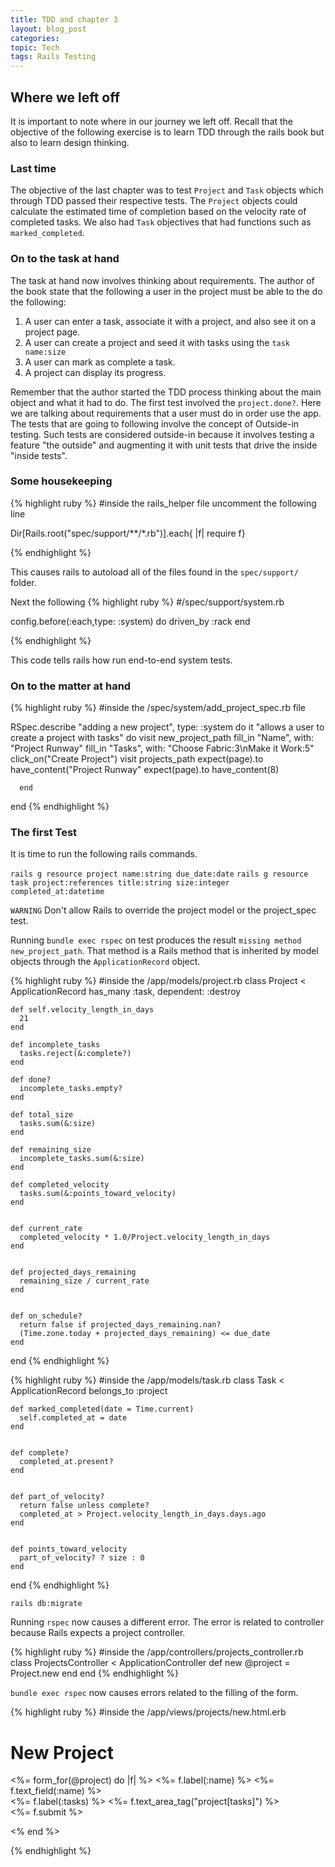 ```yaml
---
title: TDD and chapter 3
layout: blog_post
categories:
topic: Tech
tags: Rails Testing
---
```


## Where we left off

It is important to note where in our journey we left off. Recall that the objective of the following exercise is to learn TDD through the rails book but also to learn design thinking.

### Last time

The objective of the last chapter was to test `Project` and `Task` objects which through TDD passed their respective tests. The `Project` objects could calculate the estimated time of completion based on the velocity rate of completed tasks. We also had `Task` objectives that had functions such as `marked_completed`.


### On to the task at hand

The task at hand now involves thinking about requirements. The author of the book state that the following a user in the project must be able to the do the following:

1. A user can enter a task, associate it with a project, and also see it on a project page.
2. A user can create a project and seed it with tasks using the `task name:size`
3. A user can mark as complete a task.
4. A project can display its progress.


Remember that the author started the TDD process thinking about the main object and what it had to do. The first test involved the `project.done?`. Here we are talking about requirements that a user must do in order use the app. The tests that are going to following involve the concept of Outside-in testing. Such tests are considered outside-in because it involves testing a feature "the outside" and augmenting it with unit tests that drive the inside "inside tests".

### Some housekeeping


{% highlight ruby %}
  #inside the rails_helper file uncomment the following line

  Dir[Rails.root("spec/support/\*\*/\*.rb")].each{ |f| require f}

{% endhighlight %}

This causes rails to autoload all of the files found in the `spec/support/` folder.

Next the following
{% highlight ruby %}
  #/spec/support/system.rb

  config.before(:each,type: :system) do
    driven_by :rack
  end

{% endhighlight %}

This code tells rails how run end-to-end system tests.


### On to the matter at hand

{% highlight ruby %}
  #inside the /spec/system/add_project_spec.rb file

  RSpec.describe "adding a new project", type: :system do
      it "allows a user to create a project with tasks" do
        visit new_project_path
        fill_in "Name", with: "Project Runway"
        fill_in "Tasks", with: "Choose Fabric:3\nMake it Work:5"
        click_on("Create Project")
        visit projects_path
        expect(page).to have_content("Project Runway"
        expect(page).to have_content(8)


      end

  end
{% endhighlight %}


### The first Test

It is time to run the following rails commands.

`rails g resource project name:string due_date:date`
`rails g resource task project:references title:string size:integer completed_at:datetime`

`WARNING` Don't allow Rails to override the project model or the project_spec test.

Running `bundle exec rspec` on test produces the result `missing method new_project_path`. That method is a Rails method that is inherited by model objects through the `ApplicationRecord` object.

{% highlight ruby %}
  #inside the /app/models/project.rb
  class Project < ApplicationRecord
    has_many :task, dependent: :destroy

    def self.velocity_length_in_days
      21
    end

    def incomplete_tasks
      tasks.reject(&:complete?)
    end

    def done?
      incomplete_tasks.empty?
    end

    def total_size
      tasks.sum(&:size)
    end

    def remaining_size
      incomplete_tasks.sum(&:size)
    end

    def completed_velocity
      tasks.sum(&:points_toward_velocity)
    end


    def current_rate
      completed_velocity * 1.0/Project.velocity_length_in_days
    end


    def projected_days_remaining
      remaining_size / current_rate
    end


    def on_schedule?
      return false if projected_days_remaining.nan?
      (Time.zone.today + projected_days_remaining) <= due_date
    end



  end
{% endhighlight %}



{% highlight ruby %}
  #inside the /app/models/task.rb
  class Task < ApplicationRecord
    belongs_to :project

    def marked_completed(date = Time.current)
      self.completed_at = date
    end


    def complete?
      completed_at.present?
    end


    def part_of_velocity?
      return false unless complete?
      completed_at > Project.velocity_length_in_days.days.ago
    end


    def points_toward_velocity
      part_of_velocity? ? size : 0
    end

  end
{% endhighlight %}

`rails db:migrate`

Running `rspec` now causes a different error. The error is related to controller because Rails expects a project controller.


{% highlight ruby %}
  #inside the /app/controllers/projects_controller.rb
  class ProjectsController < ApplicationController
    def new
      \@project = Project.new
    end
  end
{% endhighlight %}

`bundle exec rspec` now causes errors related to the filling of the form.



{% highlight ruby %}
  #inside the /app/views/projects/new.html.erb

  <h1> New Project</h1>
  <%= form_for(@project) do |f| %>
    <%= f.label(:name) %>
    <%= f.text_field(:name) %>
    <br />
    <%= f.label(:tasks) %>
    <%= f.text_area_tag("project[tasks]") %>
    <br />
    <%= f.submit %>   

  <% end %>

{% endhighlight %}
